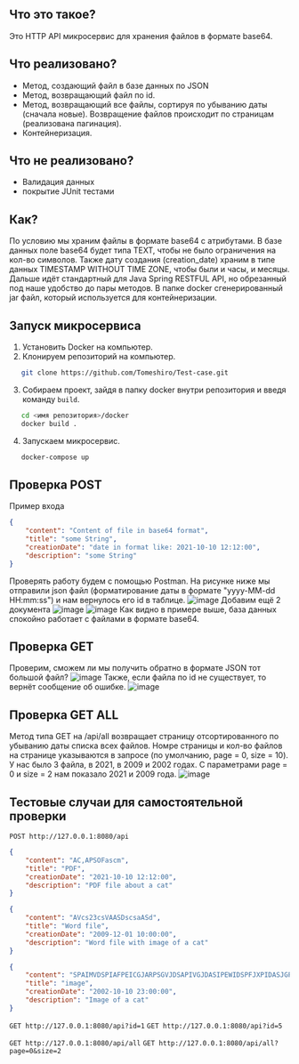 ## Что это такое?
Это HTTP API микросервис для хранения файлов в формате base64. 

## Что реализовано?
* Метод, создающий файл в базе данных по JSON
* Метод, возвращающий файл по id.
* Метод, возвращающий все файлы, сортируя по убыванию даты (сначала новые). Возвращение файлов происходит по страницам (реализована пагинация).
* Контейнеризация.

## Что не реализовано?
* Валидация данных
* покрытие JUnit тестами

## Как?
По условию мы храним файлы в формате base64 с атрибутами. В базе данных поле base64 будет типа TEXT, чтобы не было ограничения на кол-во символов. Также дату создания (creation_date) храним в типе данных TIMESTAMP WITHOUT TIME ZONE, чтобы были и часы, и месяцы. Дальше идёт стандартный для Java Spring RESTFUL API, но обрезанный под наше удобство до пары методов. В папке docker сгенерированный jar файл, который используется для контейнеризации.

## Запуск микросервиса

1. Установить Docker на компьютер.
2. Клонируем репозиторий на компьютер.
```BASH
   git clone https://github.com/Tomeshiro/Test-case.git
   ```
3. Собираем проект, зайдя в папку docker внутри репозитория и введя команду `build`.
```BASH
   cd <имя репозитория>/docker
   docker build .
   ```
4. Запускаем микросервис.
```BASH
   docker-compose up
   ```

## Проверка POST
Пример входа
```JSON
{
    "content": "Content of file in base64 format",
    "title": "some String",
    "creationDate": "date in format like: 2021-10-10 12:12:00",
    "description": "some String"
}
```
Проверять работу будем с помощью Postman.
На рисунке ниже мы отправили json файл (форматирование даты в формате "yyyy-MM-dd HH:mm:ss") и нам вернулось его id в таблице.
![image](https://github.com/user-attachments/assets/21eae694-2c66-4b2b-ae20-e029b3150e19)
Добавим ещё 2 документа
![image](https://github.com/user-attachments/assets/ce54665a-48cf-4a30-984f-ba8e17ce4a4f)
![image](https://github.com/user-attachments/assets/00b18fa7-0438-4975-885e-0c295d802b65)
Как видно в примере выше, база данных спокойно работает с файлами в формате base64.

## Проверка GET

Проверим, сможем ли мы получить обратно в формате JSON тот большой файл?
![image](https://github.com/user-attachments/assets/9ed296ea-2b63-4af2-ac17-91c0c5619cd3)
Также, если файла по id не существует, то вернёт сообщение об ошибке.
![image](https://github.com/user-attachments/assets/11c7388c-1849-453c-a69d-b50e3120cf87)

## Проверка GET ALL

Метод типа GET на /api/all возвращает страницу отсортированного по убыванию даты списка всех файлов. Номре страницы и кол-во файлов на странице указываются в запросе (по умолчанию, page = 0, size = 10).
У нас было 3 файла, в 2021, в 2009 и 2002 годах. С параметрами page = 0 и size = 2 нам показало 2021 и 2009 года.
![image](https://github.com/user-attachments/assets/6a026bce-40c5-4a36-a61d-3aa6aac6ede2)

## Тестовые случаи для самостоятельной проверки

`POST http://127.0.0.1:8080/api`
```JSON
{
    "content": "AC,APSOFascm",
    "title": "PDF",
    "creationDate": "2021-10-10 12:12:00",
    "description": "PDF file about a cat"
}
```

```JSON
{
    "content": "AVcs23csVAASDscsaASd",
    "title": "Word file",
    "creationDate": "2009-12-01 10:00:00",
    "description": "Word file with image of a cat"
}
```

```JSON
{
    "content": "SPAIMVDSPIAFPEICGJARPSGVJDSAPIVGJDASIPEWIDSPFJXPIDASJGPIEWRJAVIPGERJGFADSJOIGJSDAOIFJXEAIOWJ43RJCT80A24J0182JR082A3JCT80JA32085TJCRATJ302A8JCT083A2JVT038A2VTJ0328ATVJ0A28J4X032A8J0",
    "title": "image",
    "creationDate": "2002-10-10 23:00:00",
    "description": "Image of a cat"
}
```
`GET http://127.0.0.1:8080/api?id=1`
`GET http://127.0.0.1:8080/api?id=5`

`GET http://127.0.0.1:8080/api/all`
`GET http://127.0.0.1:8080/api/all?page=0&size=2`
